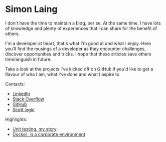 # Simon Laing

I don't have the time to maintain a blog, per se. At the same time, I have lots of knowledge and plenty of experiences that I can share for the benefit of others.

I'm a developer at heart, that's what I'm good at and what I enjoy. Here you'll find the musings of a developer as they encounter challenges, discover opportunities and tricks. I hope that these articles save others time/anguish in future.

Take a look at the projects I've kicked off on GitHub if you'd like to get a flavour of who I am, what I've done and what I aspire to.

Contacts:
- [LinkedIn](https://www.linkedin.com/in/simon-laing-780a1b141)
- [Stack Overflow](https://stackoverflow.com/users/774554/simon-laing)
- [GitHub](https://github.com/laingsimon)
- [Scott logic](https://blog.scottlogic.com/slaing/)

Highlights:
- [Unit testing, my story](unit-testing-my-story)
- [Docker, in a corporate environment](docker-in-a-corporate-environment)

